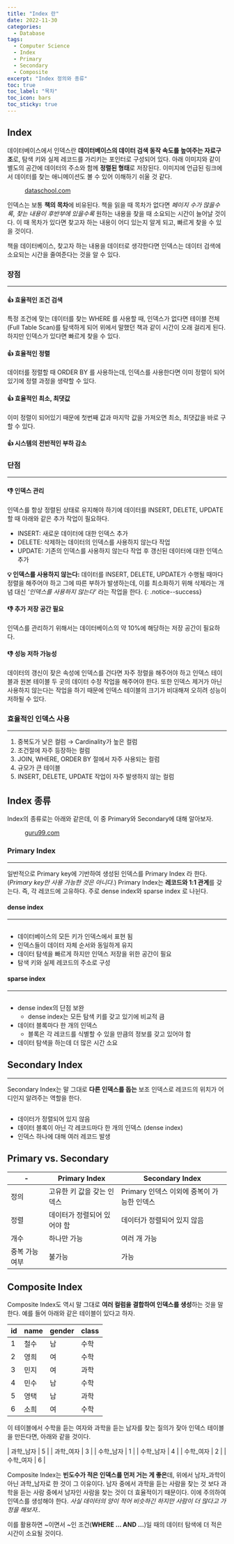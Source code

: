 ```yaml
---
title: "Index 란"
date: 2022-11-30
categories:
  - Database
tags:
  - Computer Science
  - Index
  - Primary
  - Secondary
  - Composite
excerpt: "Index 정의와 종류"
toc: true
toc_label: "목차"
toc_icon: bars
toc_sticky: true
---
```


## Index

데이터베이스에서 인덱스란 **데이터베이스의 데이터 검색 동작 속도를 높여주는 자료구조**로, 탐색 키와 실제 레코드를 가리키는 포인터로 구성되어 있다. 아래 이미지와 같이 별도의 공간에 데이터의 주소와 함께 **정렬된 형태**로 저장된다. 이미지에 언급된 링크에서 데이터를 찾는 애니메이션도 볼 수 있어 이해하기 쉬울 것 같다. 

<figure class="align-center">
  <img src="{{ site.url }}{{ site.baseurl }}/assets/images/cs/database/idx1.png" alt="">
  <figcaption><a href="https://dataschool.com/sql-optimization/how-indexing-works/">dataschool.com</a></figcaption>
</figure>

인덱스는 보통 **책의 목차**에 비유된다. 책을 읽을 때 목차가 없다면 *페이지 수가 많을수록*, *찾는 내용이 후반부에 있을수록* 원하는 내용을 찾을 때 소요되는 시간이 늘어날 것이다. 이 때 목차가 있다면 찾고자 하는 내용이 어디 있는지 알게 되고, 빠르게 찾을 수 있을 것이다.

책을 데이터베이스, 찾고자 하는 내용을 데이터로 생각한다면 인덱스는 데이터 검색에 소요되는 시간을 줄여준다는 것을 알 수 있다. 

### 장점

---

#### 👍 효율적인 조건 검색

특정 조건에 맞는 데이터를 찾는 WHERE 를 사용할 때, 인덱스가 없다면 테이블 전체(Full Table Scan)를 탐색하게 되어 위에서 말했던 책과 같이 시간이 오래 걸리게 된다. 하지만 인덱스가 있다면 빠르게 찾을 수 있다.

#### 👍 효율적인 정렬

데이터를 정렬할 때 ORDER BY 를 사용하는데, 인덱스를 사용한다면 이미 정렬이 되어있기에 정렬 과정을 생략할 수 있다. 

#### 👍 효율적인 최소, 최댓값

이미 정렬이 되어있기 때문에 첫번째 값과 마지막 값을 가져오면 최소, 최댓값을 바로 구할 수 있다. 

#### 👍 시스템의 전반적인 부하 감소

### 단점

---

#### 👎 인덱스 관리

인덱스를 항상 정렬된 상태로 유지해야 하기에 데이터를 INSERT, DELETE, UPDATE 할 때 아래와 같은 추가 작업이 필요하다. 

- INSERT: 새로운 데이터에 대한 인덱스 추가
- DELETE: 삭제하는 데이터의 인덱스를 사용하지 않는다 작업
- UPDATE: 기존의 인덱스를 사용하지 않는다 작업 후 갱신된 데이터에 대한 인덱스 추가

**💡 인덱스를 사용하지 않는다:** 데이터를 INSERT, DELETE, UPDATE가 수행될 때마다 정렬을 해주어야 하고 그에 따른 부하가 발생하는데, 이를 최소화하기 위해 삭제라는 개념 대신 *‘인덱스를 사용하지 않는다’* 라는 작업을 한다.
{: .notice--success}

#### 👎 추가 저장 공간 필요

인덱스를 관리하기 위해서는 데이터베이스의 약 10%에 해당하는 저장 공간이 필요하다.

#### 👎 성능 저하 가능성

데이터의 갱신이 잦은 속성에 인덱스를 건다면 자주 정렬을 해주어야 하고 인덱스 테이블과 원본 테이블 두 곳의 데이터 수정 작업을 해주어야 한다. 또한 인덱스 제거가 아닌 사용하지 않는다는 작업을 하기 때문에 인덱스 테이블의 크기가 비대해져 오히려 성능이 저하될 수 있다. 

### 효율적인 인덱스 사용

---

1. 중복도가 낮은 컬럼 → Cardinality가 높은 컬럼
2. 조건절에 자주 등장하는 컬럼
3. JOIN, WHERE, ORDER BY 절에서 자주 사용되는 컬럼
4. 규모가 큰 테이블
5. INSERT, DELETE, UPDATE 작업이 자주 발생하지 않는 컬럼

## Index 종류

Index의 종류로는 아래와 같은데, 이 중 Primary와 Secondary에 대해 알아보자. 

<figure class="align-center">
  <img src="{{ site.url }}{{ site.baseurl }}/assets/images/cs/database/idx2.png" alt="">
  <figcaption><a href="https://www.guru99.com/indexing-in-database.html">guru99.com</a></figcaption>
</figure>

### Primary Index

---

일반적으로 Primary key에 기반하여 생성된 인덱스를 Primary Index 라 한다. (*Primary key만 사용 가능한 것은 아니다.*) Primary Index는 **레코드와 1:1 관계**를 갖는다. 즉, 각 레코드에 고유하다. 주로 dense index와 sparse index 로 나뉜다. 

#### dense index

---

<figure class="align-center">
  <img src="{{ site.url }}{{ site.baseurl }}/assets/images/cs/database/idx3.png" alt="">
</figure>

- 데이터베이스의 모든 키가 인덱스에서 표현 됨
- 인덱스들이 데이터 자체 순서와 동일하게 유지
- 데이터 탐색을 빠르게 하지만 인덱스 저장을 위한 공간이 필요
- 탐색 키와 실제 레코드의 주소로 구성

#### sparse index

---

<figure class="align-center">
  <img src="{{ site.url }}{{ site.baseurl }}/assets/images/cs/database/idx4.png" alt="">
</figure>

- dense index의 단점 보완
    - dense index는 모든 탐색 키를 갖고 있기에 비교적 큼
- 데이터 블록마다 한 개의 인덱스
    - 블록은 각 레코드를 식별할 수 있을 만큼의 정보를 갖고 있어야 함
- 데이터 탐색을 하는데 더 많은 시간 소요

## Secondary Index

---

Secondary Index는 말 그대로 **다른 인덱스를 돕는** 보조 인덱스로 레코드의 위치가 어디인지 알려주는 역할을 한다.

<figure class="align-center">
  <img src="{{ site.url }}{{ site.baseurl }}/assets/images/cs/database/idx5.png" alt="">
</figure>

- 데이터가 정렬되어 있지 않음
- 데이터 블록이 아닌 각 레코드마다 한 개의 인덱스 (dense index)
- 인덱스 하나에 대해 여러 레코드 발생

## Primary vs. Secondary

| -              | Primary Index               | Secondary Index                            |
| -------------- | --------------------------- | ------------------------------------------ |
| 정의           | 고유한 키 값을 갖는 인덱스  | Primary 인덱스 이외에 중복이 가능한 인덱스 |
| 정렬           | 데이터가 정렬되어 있어야 함 | 데이터가 정렬되어 있지 않음                |
| 개수           | 하나만 가능                 | 여러 개 가능                               |
| 중복 가능 여부 | 불가능                      | 가능                                       |

## Composite Index

Composite Index도 역시 말 그대로 **여러 컬럼을 결합하여 인덱스를 생성**하는 것을 말한다. 예를 들어 아래와 같은 테이블이 있다고 하자.

| id  | name | gender | class |
| --- | ---- | ------ | ----- |
| 1   | 철수 | 남     | 수학  |
| 2   | 영희 | 여     | 수학  |
| 3   | 민지 | 여     | 과학  |
| 4   | 민수 | 남     | 수학  |
| 5   | 영택 | 남     | 과학  |
| 6   | 소희 | 여     | 수학  |

이 테이블에서 수학을 듣는 여자와 과학을 듣는 남자를 찾는 질의가 잦아 인덱스 테이블을 만든다면, 아래와 같을 것이다. 

| 과학_남자 | 5 |
| 과학_여자 | 3 |
| 수학_남자 | 1 |
| 수학_남자 | 4 |
| 수학_여자 | 2 |
| 수학_여자 | 6 |

Composite Index는 **빈도수가 적은 인덱스를 먼저 거는 게 좋은**데, 위에서 남자_과학이 아닌 과학_남자로 한 것이 그 이유이다. 남자 중에서 과학을 듣는 사람을 찾는 것 보다 과학을 듣는 사람 중에서 남자인 사람을 찾는 것이 더 효율적이기 때문이다. 이에 주의하여 인덱스를 생성해야 한다. *사실 데이터의 양이 적어 비슷하긴 하지만 사람이 더 많다고 가정을 해보자..*

이를 활용하면 ~이면서 ~인 조건(**WHERE … AND …**)일 때의 데이터 탐색에 더 적은 시간이 소요될 것이다.

